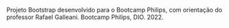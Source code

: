 Projeto Bootstrap desenvolvido para o Bootcamp Philips, com orientação do professor Rafael Galleani. Bootcamp Philips, DIO. 2022.